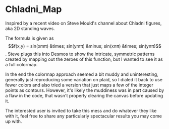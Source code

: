 # Chladni_Map
Inspired by a recent video on Steve Mould's channel about Chladni figures, aka 2D standing waves.

The formula is given as $$f(x,y) = sin(xmπ) &times; sin(ymπ) &minus; sin(xnπ) &times; sin(ynπ)$$. Steve plugs this into Desmos to show the intricate, symmetric patterns created by mapping out the zeroes of this function, but I wanted to see it as a full colormap.

In the end the colormap approach seemed a bit muddy and uninteresting, generally just reproducing some variation on plaid, so I dialed it back to use fewer colors and also tried a version that just maps a few of the integer points as contours. However, it's likely the muddiness was in part caused by a flaw in the code, that wasn't properly clearing the canvas before updating it.

The interested user is invited to take this mess and do whatever they like with it, feel free to share any particularly spectacular results you may come up with.
